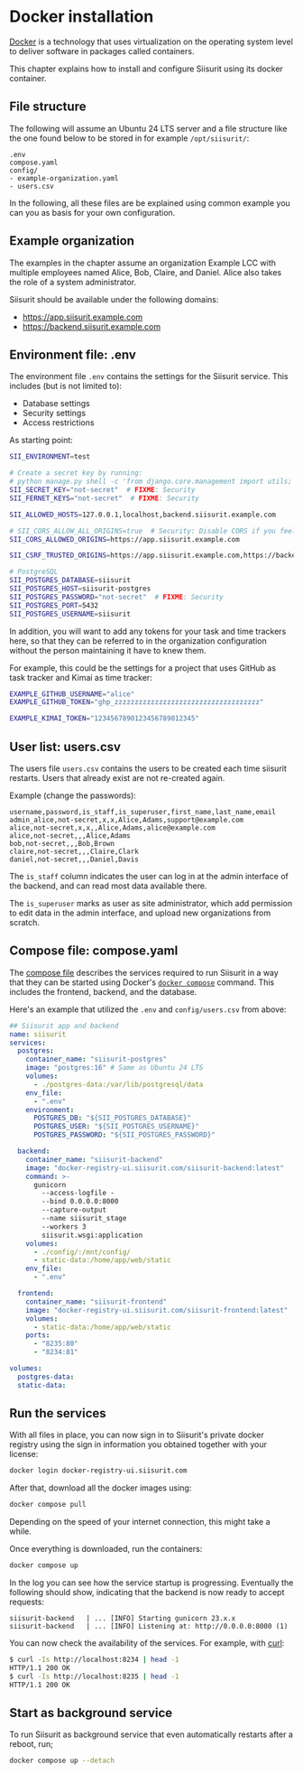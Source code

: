 # Docker installation

[Docker](https://www.docker.com/) is a technology that uses virtualization on the operating system level to deliver software in packages called containers.

This chapter explains how to install and configure Siisurit using its docker container.

## File structure

The following will assume an Ubuntu 24 LTS server and a file structure like the one found below to be stored in for example `/opt/siisurit/`:

```
.env
compose.yaml
config/
- example-organization.yaml
- users.csv
```

In the following, all these files are be explained using common example you can you as basis for your own configuration.

## Example organization

The examples in the chapter assume an organization Example LCC with multiple employees named Alice, Bob, Claire, and Daniel. Alice also takes the role of a system administrator.

Siisurit should be available under the following domains:

- https://app.siisurit.example.com
- https://backend.siisurit.example.com

## Environment file: .env

The environment file `.env` contains the settings for the Siisurit service. This includes (but is not limited to):

- Database settings
- Security settings
- Access restrictions

As starting point:

```bash
SII_ENVIRONMENT=test

# Create a secret key by running:
# python manage.py shell -c 'from django.core.management import utils; print(utils.get_random_secret_key())'
SII_SECRET_KEY="not-secret"  # FIXME: Security
SII_FERNET_KEYS="not-secret"  # FIXME: Security

SII_ALLOWED_HOSTS=127.0.0.1,localhost,backend.siisurit.example.com

# SII_CORS_ALLOW_ALL_ORIGINS=true  # Security: Disable CORS if you feel the need to.
SII_CORS_ALLOWED_ORIGINS=https://app.siisurit.example.com

SII_CSRF_TRUSTED_ORIGINS=https://app.siisurit.example.com,https://backend.siisurit.example.com

# PostgreSQL
SII_POSTGRES_DATABASE=siisurit
SII_POSTGRES_HOST=siisurit-postgres
SII_POSTGRES_PASSWORD="not-secret"  # FIXME: Security
SII_POSTGRES_PORT=5432
SII_POSTGRES_USERNAME=siisurit
```

In addition, you will want to add any tokens for your task and time trackers here, so that they can be referred to in the organization configuration without the person maintaining it have to knew them.

For example, this could be the settings for a project that uses GitHub as task tracker and Kimai as time tracker:

```bash
EXAMPLE_GITHUB_USERNAME="alice"
EXAMPLE_GITHUB_TOKEN="ghp_zzzzzzzzzzzzzzzzzzzzzzzzzzzzzzzzzzzz"

EXAMPLE_KIMAI_TOKEN="1234567890123456789012345"
```

## User list: users.csv

The users file `users.csv` contains the users to be created each time siisurit restarts. Users that already exist are not re-created again.

Example (change the passwords):

```csv
username,password,is_staff,is_superuser,first_name,last_name,email
admin_alice,not-secret,x,x,Alice,Adams,support@example.com
alice,not-secret,x,x,,Alice,Adams,alice@example.com
alice,not-secret,,,Alice,Adams
bob,not-secret,,,Bob,Brown
claire,not-secret,,,Claire,Clark
daniel,not-secret,,,Daniel,Davis
```

The `is_staff` column indicates the user can log in at the admin interface of the backend, and can read most data available there.

The `is_superuser` marks as user as site administrator, which add permission to edit data in the admin interface, and upload new organizations from scratch.

## Compose file: compose.yaml

The [compose file](../configuration/compose-file.md) describes the services required to run Siisurit in a way that they can be started using Docker's [`docker compose`](https://docs.docker.com/compose/) command. This includes the frontend, backend, and the database.

Here's an example that utilized the `.env` and `config/users.csv` from above:

```yaml
## Siisurit app and backend
name: siisurit
services:
  postgres:
    container_name: "siisurit-postgres"
    image: "postgres:16" # Same as Ubuntu 24 LTS
    volumes:
      - ./postgres-data:/var/lib/postgresql/data
    env_file:
      - ".env"
    environment:
      POSTGRES_DB: "${SII_POSTGRES_DATABASE}"
      POSTGRES_USER: "${SII_POSTGRES_USERNAME}"
      POSTGRES_PASSWORD: "${SII_POSTGRES_PASSWORD}"

  backend:
    container_name: "siisurit-backend"
    image: "docker-registry-ui.siisurit.com/siisurit-backend:latest"
    command: >-
      gunicorn
        --access-logfile -
        --bind 0.0.0.0:8000
        --capture-output
        --name siisurit_stage
        --workers 3
        siisurit.wsgi:application
    volumes:
      - ./config/:/mnt/config/
      - static-data:/home/app/web/static
    env_file:
      - ".env"

  frontend:
    container_name: "siisurit-frontend"
    image: "docker-registry-ui.siisurit.com/siisurit-frontend:latest"
    volumes:
      - static-data:/home/app/web/static
    ports:
      - "8235:80"
      - "8234:81"

volumes:
  postgres-data:
  static-data:
```

## Run the services

With all files in place, you can now sign in to Siisurit's private docker registry using the sign in information you obtained together with your license:

```bash
docker login docker-registry-ui.siisurit.com
```

After that, download all the docker images using:

```bash
docker compose pull
```

Depending on the speed of your internet connection, this might take a while.

Once everything is downloaded, run the containers:

```bash
docker compose up
```

In the log you can see how the service startup is progressing. Eventually the following should show, indicating that the backend is now ready to accept requests:

```
siisurit-backend   | ... [INFO] Starting gunicorn 23.x.x
siisurit-backend   | ... [INFO] Listening at: http://0.0.0.0:8000 (1)
```

You can now check the availability of the services. For example, with [curl](https://curl.se/):

```bash
$ curl -Is http://localhost:8234 | head -1
HTTP/1.1 200 OK
$ curl -Is http://localhost:8235 | head -1
HTTP/1.1 200 OK
```

## Start as background service

To run Siisurit as background service that even automatically restarts after a reboot, run;

```bash
docker compose up --detach
```
